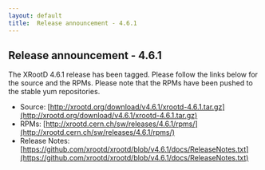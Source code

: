 ```yaml
---
layout: default
title:  Release announcement - 4.6.1
---
```


Release announcement - 4.6.1
-----------------------------

The XRootD 4.6.1 release has been tagged. Please follow the links
below for the source and the RPMs. Please note that the RPMs have been pushed
to the stable yum repositories.

 * Source: [http://xrootd.org/download/v4.6.1/xrootd-4.6.1.tar.gz](http://xrootd.org/download/v4.6.1/xrootd-4.6.1.tar.gz)
 * RPMs: [http://xrootd.cern.ch/sw/releases/4.6.1/rpms/](http://xrootd.cern.ch/sw/releases/4.6.1/rpms/)
 * Release Notes: [https://github.com/xrootd/xrootd/blob/v4.6.1/docs/ReleaseNotes.txt](https://github.com/xrootd/xrootd/blob/v4.6.1/docs/ReleaseNotes.txt)
